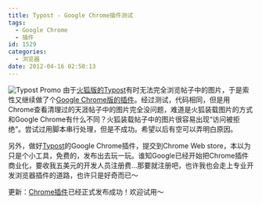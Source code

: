 ```yaml
---
title: Typost - Google Chrome插件测试
tags:
  - Google Chrome
  - 插件
id: 1529
categories:
  - 浏览器
date: 2012-04-16 02:50:13
---
```


![](http://www.zhaiduo.com/wp-content/uploads/2012/04/440x280_typost_promo-300x190.png "Typost  Promo")
由于[火狐版的Typost](http://www.zhaiduo.com/2012/04/typost-%e6%b8%85%e7%90%86%e5%a4%a9%e6%b6%af%e5%b8%96%e5%ad%90%e7%9a%84%e7%81%ab%e7%8b%90%e6%8f%92%e4%bb%b6/)有时无法完全浏览帖子中的图片，于是索性又继续做了个[Google Chrome版的插件](https://chrome.google.com/webstore/search/Tian%20Ya%20Post%20Cleaner?hl=en&gl=CN)。经过测试，代码相同，但是用Chrome查看清理过的天涯帖子中的图片完全没问题，难道是火狐装载图片的方式和Google Chrome有什么不同？火狐装载帖子中的图片很容易出现“访问被拒绝”。尝试过用脚本串行处理，但是不成功。希望以后有空可以弄明白原因。

另外，做好[Typost](/typost/)的Google Chrome插件，提交到Chrome Web store，本以为只是个小工具，免费的，发布出去玩一玩。谁知Google已经开始把Chrome插件商业化，要收我五美元的开发人员注册费...那要就注册吧，也许我也会走上专业开发浏览器插件的道路，也许只是好奇而已～

更新：[Chrome插件](https://chrome.google.com/webstore/search/Tian%20Ya%20Post%20Cleaner?hl=en&gl=CN)已经正式发布成功！欢迎试用～